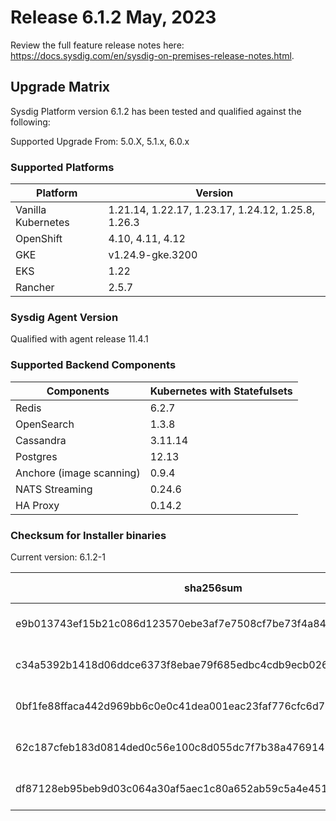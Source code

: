 Release 6.1.2 May, 2023
===

Review the full feature release notes here: https://docs.sysdig.com/en/sysdig-on-premises-release-notes.html.

Upgrade Matrix
---

Sysdig Platform version 6.1.2 has been tested and qualified against the following:

Supported Upgrade From: 5.0.X, 5.1.x, 6.0.x

### Supported Platforms

| **Platform** | **Version** |
|---|---|
| Vanilla Kubernetes          | 1.21.14, 1.22.17, 1.23.17, 1.24.12, 1.25.8, 1.26.3 |
| OpenShift                   | 4.10, 4.11, 4.12 |
| GKE                         | v1.24.9-gke.3200 |
| EKS                         | 1.22 |
| Rancher                     | 2.5.7 |

### Sysdig Agent Version

Qualified with agent release 11.4.1

### Supported Backend Components

| **Components** | **Kubernetes with Statefulsets** |
|---|---|
| Redis                      | 6.2.7 |
| OpenSearch                 | 1.3.8 |
| Cassandra                  | 3.11.14 |
| Postgres                   | 12.13 |
| Anchore (image scanning)   | 0.9.4 |
| NATS Streaming             | 0.24.6 |
| HA Proxy                   | 0.14.2 |


### Checksum for Installer binaries

Current version: 6.1.2-1

| **sha256sum** | **Installer binary** |
|---|---|
| e9b013743ef15b21c086d123570ebe3af7e7508cf7be73f4a84ee628813c861e | installer-darwin-amd64 |
| c34a5392b1418d06ddce6373f8ebae79f685edbc4cdb9ecb026d15feb178de49 | installer-darwin-arm64 |
| 0bf1fe88ffaca442d969bb6c0e0c41dea001eac23faf776cfc6d757d5de00273 | installer-linux-amd64 |
| 62c187cfeb183d0814ded0c56e100c8d055dc7f7b38a476914966d11ab7238f5 | installer-linux-arm |
| df87128eb95beb9d03c064a30af5aec1c80a652ab59c5a4e4510ccf881924409 | installer-linux-arm64 |

